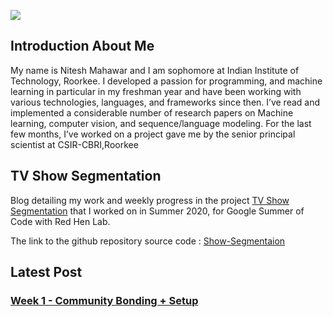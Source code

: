 ![](gsoc-2020-projects.png)
## Introduction About Me 

My name is Nitesh Mahawar and I am sophomore at Indian Institute of Technology, Roorkee. I developed a passion for programming, and machine learning in particular in my freshman year and have been working with various technologies, languages, and frameworks since then. I’ve read and implemented a considerable number of research papers on Machine learning,
computer vision, and sequence/language modeling. For the last few months, I’ve worked on a project gave me by the senior principal scientist at CSIR-CBRI,Roorkee 

## TV Show Segmentation

Blog detailing my work and weekly progress in the project <a href="https://sites.google.com/site/distributedlittleredhen/home/the-cognitive-core-research-topics-in-red-hen/the-barnyard/tv-show-segmentation">TV Show Segmentation</a> that I worked on in Summer 2020, for Google Summer of Code with Red Hen Lab.

The link to the github repository source code : [Show-Segmentaion](https://github.com/EdOates84/Show-Segmentation)


## Latest Post

### [Week 1  - Community Bonding + Setup](Week-1/week1.md)
